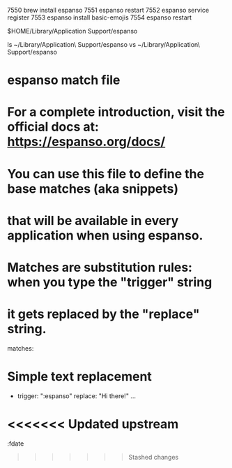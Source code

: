 7550  brew install espanso
7551  espanso restart
7552  espanso service register
7553  espanso install basic-emojis
7554  espanso restart

$HOME/Library/Application Support/espanso

ls ~/Library/Application\ Support/espanso
vs ~/Library/Application\ Support/espanso

# espanso match file

# For a complete introduction, visit the official docs at: https://espanso.org/docs/

# You can use this file to define the base matches (aka snippets)
# that will be available in every application when using espanso.

# Matches are substitution rules: when you type the "trigger" string
# it gets replaced by the "replace" string.
matches:
  # Simple text replacement
  - trigger: ":espanso"
    replace: "Hi there!"
...

<<<<<<< Updated upstream
=======
:fdate
>>>>>>> Stashed changes

